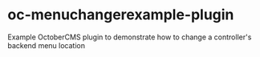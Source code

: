 # oc-menuchangerexample-plugin
Example OctoberCMS plugin to demonstrate how to change a controller's backend menu location
